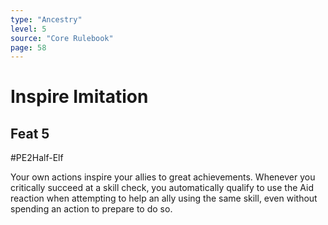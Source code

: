```yaml
---
type: "Ancestry"
level: 5
source: "Core Rulebook"
page: 58
---
```

# Inspire Imitation
## Feat 5
#PE2Half-Elf

Your own actions inspire your allies to great achievements. Whenever you critically succeed at a skill check, you automatically qualify to use the Aid reaction when attempting to help an ally using the same skill, even without spending an action to prepare to do so.